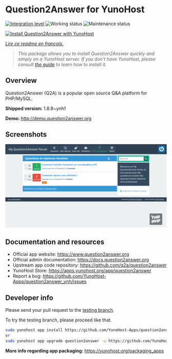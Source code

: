<!--
N.B.: This README was automatically generated by https://github.com/YunoHost/apps/tree/master/tools/README-generator
It shall NOT be edited by hand.
-->

# Question2Answer for YunoHost

[![Integration level](https://dash.yunohost.org/integration/question2answer.svg)](https://dash.yunohost.org/appci/app/question2answer) ![Working status](https://ci-apps.yunohost.org/ci/badges/question2answer.status.svg) ![Maintenance status](https://ci-apps.yunohost.org/ci/badges/question2answer.maintain.svg)

[![Install Question2Answer with YunoHost](https://install-app.yunohost.org/install-with-yunohost.svg)](https://install-app.yunohost.org/?app=question2answer)

*[Lire ce readme en français.](./README_fr.md)*

> *This package allows you to install Question2Answer quickly and simply on a YunoHost server.
If you don't have YunoHost, please consult [the guide](https://yunohost.org/#/install) to learn how to install it.*

## Overview

Question2Answer (Q2A) is a popular open source Q&A platform for PHP/MySQL.


**Shipped version:** 1.8.8~ynh1

**Demo:** http://demo.question2answer.org

## Screenshots

![Screenshot of Question2Answer](./doc/screenshots/install_screenshot.png)

## Documentation and resources

* Official app website: <https://www.question2answer.org>
* Official admin documentation: <https://docs.question2answer.org>
* Upstream app code repository: <https://github.com/q2a/question2answer>
* YunoHost Store: <https://apps.yunohost.org/app/question2answer>
* Report a bug: <https://github.com/YunoHost-Apps/question2answer_ynh/issues>

## Developer info

Please send your pull request to the [testing branch](https://github.com/YunoHost-Apps/question2answer_ynh/tree/testing).

To try the testing branch, please proceed like that.

``` bash
sudo yunohost app install https://github.com/YunoHost-Apps/question2answer_ynh/tree/testing --debug
or
sudo yunohost app upgrade question2answer -u https://github.com/YunoHost-Apps/question2answer_ynh/tree/testing --debug
```

**More info regarding app packaging:** <https://yunohost.org/packaging_apps>
